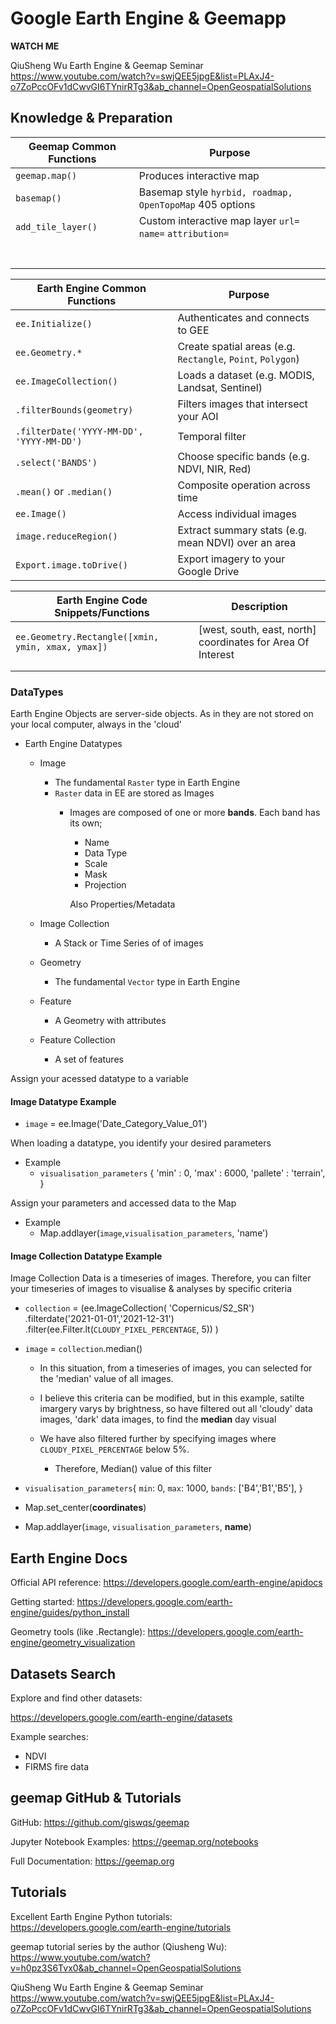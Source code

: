 # Google Earth Engine & Geemapp

**WATCH ME**

QiuSheng Wu Earth Engine & Geemap Seminar 
https://www.youtube.com/watch?v=swjQEE5jpgE&list=PLAxJ4-o7ZoPccOFv1dCwvGI6TYnirRTg3&ab_channel=OpenGeospatialSolutions


## Knowledge & Preparation

| **Geemap Common Functions**               | **Purpose**                                                 |
| ----------------------------------------- | ----------------------------------------------------------- |
| `geemap.map()`                            | Produces interactive map                                    |
| `basemap()`                               | Basemap style `hyrbid, roadmap, OpenTopoMap` 405 options    |
| `add_tile_layer()`                        | Custom interactive map layer `url=` `name=` `attribution=`  |
|                                           |                                                             |
|                                           |                                                             |
|                                           |                                                             |
|                                           |                                                             |
|                                           |                                                             |
|                                           |                                                             |
|                                           |                                                             |




| **Earth Engine Common Functions**         | **Purpose**                                                 |
| ----------------------------------------- | ----------------------------------------------------------- |
| `ee.Initialize()`                         | Authenticates and connects to GEE                           |
| `ee.Geometry.*`                           | Create spatial areas (e.g. `Rectangle`, `Point`, `Polygon`) |
| `ee.ImageCollection()`                    | Loads a dataset (e.g. MODIS, Landsat, Sentinel)             |
| `.filterBounds(geometry)`                 | Filters images that intersect your AOI                      |
| `.filterDate('YYYY-MM-DD', 'YYYY-MM-DD')` | Temporal filter                                             |
| `.select('BANDS')`                        | Choose specific bands (e.g. NDVI, NIR, Red)                 |
| `.mean()` or `.median()`                  | Composite operation across time                             |
| `ee.Image()`                              | Access individual images                                    |
| `image.reduceRegion()`                    | Extract summary stats (e.g. mean NDVI) over an area         |
| `Export.image.toDrive()`                  | Export imagery to your Google Drive                         |


| **Earth Engine Code Snippets/Functions**          | **Description**                                             |
|---------------------------------------------------|-------------------------------------------------------------|
| `ee.Geometry.Rectangle([xmin, ymin, xmax, ymax])` | [west, south, east, north] coordinates for Area Of Interest |
|                                                   |                                                             |
|                                                   |                                                             |

### DataTypes

Earth Engine Objects are server-side objects. As in they are not stored on your local computer, always in the 'cloud'

- Earth Engine Datatypes

    - Image 
        - The fundamental `Raster` type in Earth Engine
        - `Raster` data in EE are stored as Images
            - Images are composed of one or more **bands**. Each band has its own;
                - Name
                - Data Type
                - Scale
                - Mask
                - Projection

                Also Properties/Metadata

    - Image Collection
        - A Stack or Time Series of of images

    - Geometry
        - The fundamental `Vector` type in Earth Engine

    - Feature
        - A Geometry with attributes

    - Feature Collection
        - A set of features

Assign your acessed datatype to a variable

#### Image Datatype Example
- `image` = ee.Image('Date_Category_Value_01')

When loading a datatype, you identify your desired parameters
- Example
    - `visualisation_parameters` {
    'min' : 0,  <!-- `min` and `max` identify the range of values that shall be visualised. -->
    'max' : 6000,
    'pallete' : 'terrain',
    }

Assign your parameters and accessed data to the Map
- Example
    - Map.addlayer(`image`,`visualisation_parameters`, 'name')


#### Image Collection Datatype Example
Image Collection Data is a timeseries of images. Therefore, you can filter your timeseries of images to visualise & analyses by specific criteria

- `collection` = (ee.ImageCollection( 'Copernicus/S2_SR')
                .filterdate('2021-01-01','2021-12-31')
                .filter(ee.Filter.lt(`CLOUDY_PIXEL_PERCENTAGE`, 5))
                )
- `image` = `collection`.median()
    - In this situation, from a timeseries of images, you can selected for the 'median' value of all images.
    - I believe this criteria can be modified, but in this example, satilte imargery varys by brightness, so have filtered out all 'cloudy' data images, 'dark' data images, to find the **median** day visual

    - We have also filtered further by specifying images where `CLOUDY_PIXEL_PERCENTAGE` below 5%.
        - Therefore, Median() value of this filter

- `visualisation_parameters`{
    `min`: 0,
    `max`: 1000,
    `bands`: ['B4','B1','B5'],
    } 

- Map.set_center(**coordinates**)
- Map.addlayer(`image`, `visualisation_parameters`, **name**)





## Earth Engine Docs
Official API reference:
https://developers.google.com/earth-engine/apidocs

Getting started:
https://developers.google.com/earth-engine/guides/python_install

Geometry tools (like .Rectangle):
https://developers.google.com/earth-engine/geometry_visualization

## Datasets Search
Explore and find other datasets:

https://developers.google.com/earth-engine/datasets

Example searches:
- NDVI
- FIRMS fire data

## geemap GitHub & Tutorials
GitHub: https://github.com/giswqs/geemap

Jupyter Notebook Examples: https://geemap.org/notebooks

Full Documentation: https://geemap.org

## Tutorials
Excellent Earth Engine Python tutorials:
https://developers.google.com/earth-engine/tutorials

geemap tutorial series by the author (Qiusheng Wu):
https://www.youtube.com/watch?v=h0pz3S6Tvx0&ab_channel=OpenGeospatialSolutions

QiuSheng Wu Earth Engine & Geemap Seminar 
https://www.youtube.com/watch?v=swjQEE5jpgE&list=PLAxJ4-o7ZoPccOFv1dCwvGI6TYnirRTg3&ab_channel=OpenGeospatialSolutions
